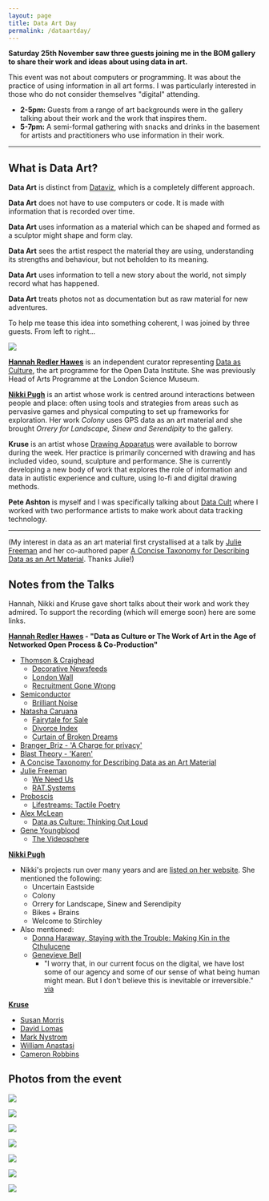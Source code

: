 ```yaml
---
layout: page
title: Data Art Day
permalink: /dataartday/
---
```


**Saturday 25th November saw three guests joining me in the BOM gallery to share their work and ideas about using data in art.** 

This event was not about computers or programming. It was about the practice of using information in all art forms. I was particularly interested in those who do not consider themselves "digital" attending. 

- **2-5pm:** Guests from a range of art backgrounds were in the gallery talking about their work and the work that inspires them. 
- **5-7pm:** A semi-formal gathering with snacks and drinks in the basement for artists and practitioners who use information in their work. 

*****

## What is Data Art?

**Data Art** is distinct from [Dataviz](https://en.wikipedia.org/wiki/Data_visualization), which is a completely different approach.

**Data Art** does not have to use computers or code. It is made with information that is recorded over time.

**Data Art** uses information as a material which can be shaped and formed as a sculptor might shape and form clay.

**Data Art** sees the artist respect the material they are using, understanding its strengths and behaviour, but not beholden to its meaning.

**Data Art** uses information to tell a new story about the world, not simply record what has happened. 

**Data Art** treats photos not as documentation but as raw material for new adventures.

To help me tease this idea into something coherent, I was joined by three guests. From left to right...

![](http://instructionsforhumans.com/images/hannah_nikki_susan_pete.jpg)

**[Hannah Redler Hawes](https://theodi.org/team/hannah-redler)** is an independent curator representing [Data as Culture](https://theodi.org/culture), the art programme for the Open Data Institute. She was previously Head of Arts Programme at the London Science Museum. 

**[Nikki Pugh](http://npugh.co.uk/)** is an artist whose work is centred around interactions between people and place: often using tools and strategies from areas such as pervasive games and physical computing to set up frameworks for exploration. Her work *Colony* uses GPS data as an art material and she brought *Orrery for Landscape, Sinew and Serendipity* to the gallery. 

**Kruse** is an artist whose [Drawing Apparatus](http://instructionsforhumans.com/kruse/) were available to borrow during the week. Her practice is primarily concerned with drawing and has included video, sound, sculpture and performance. She is currently developing a new body of work that explores the role of information and data in autistic experience and culture, using lo-fi and digital drawing methods. 

**Pete Ashton** is myself and I was specifically talking about [Data Cult](http://instructionsforhumans.com/datacult/) where I worked with two performance artists to make work about data tracking technology.

*****

(My interest in data as an art material first crystallised at a talk by [Julie Freeman](http://www.translatingnature.org) and her co-authored paper [A Concise Taxonomy for Describing Data as an Art Material](https://www.researchgate.net/publication/283053670_A_Concise_Taxonomy_for_Describing_Data_as_an_Art_Material). Thanks Julie!)

## Notes from the Talks

Hannah, Nikki and Kruse gave short talks about their work and work they admired. To support the recording (which will emerge soon) here are some links. 

**[Hannah Redler Hawes](https://theodi.org/team/hannah-redler) - "Data as Culture or The Work of Art in the Age of Networked Open Process & Co-Production"**

- [Thomson & Craighead](http://thomson-craighead.net)
	- [Decorative Newsfeeds](http://www.thomson-craighead.net/decnews.html)
	- [London Wall](http://www.thomson-craighead.net/londonwall.html)
	- [Recruitment Gone Wrong](https://vimeo.com/230942991)
- [Semiconductor](http://semiconductorfilms.com/)
	- [Brilliant Noise](http://semiconductorfilms.com/art/brilliant-noise/)
- [Natasha Caruana](http://natashacaruana.com)
	- [Fairytale for Sale](http://natashacaruana.com/works/fairytale_for_sale)
	- [Divorce Index](http://www.fact.co.uk/projects/the-new-observatory/natasha-caruana-uk.aspx)
	- [Curtain of Broken Dreams](http://www.fact.co.uk/projects/the-new-observatory/natasha-caruana-uk.aspx)
- [Branger_Briz - 'A Charge for privacy'](http://www.northeastofnorth.com/programme/pop-up/)
- [Blast Theory - 'Karen'](https://www.blasttheory.co.uk/projects/karen/)
- [A Concise Taxonomy for Describing Data as an Art Material](https://www.researchgate.net/publication/283053670_A_Concise_Taxonomy_for_Describing_Data_as_an_Art_Material)
- [Julie Freeman](http://www.translatingnature.org)
	- [We Need Us](http://www.weneedus.org)
	- [RAT.Systems](http://rat.systems/)
- [Proboscis](http://proboscis.org.uk)
	- [Lifestreams: Tactile Poetry](http://www.fact.co.uk/projects/the-new-observatory/proboscis-uk.aspx)
- [Alex McLean](https://yaxu.org)
	- [Data as Culture: Thinking Out Loud](https://theodi.org/culture-2016)
-	[Gene Youngblood](https://en.wikipedia.org/wiki/Gene_Youngblood)
	- [The Videosphere](http://www.neme.org/images/769.jpg)

**[Nikki Pugh](http://npugh.co.uk)**

- Nikki's projects run over many years and are [listed on her website](http://npugh.co.uk/projects/). She mentioned the following:
	- Uncertain Eastside
	- Colony
	- Orrery for Landscape, Sinew and Serendipity
	- Bikes + Brains
	- Welcome to Stirchley
-	Also mentioned:
	- [Donna Haraway, Staying with the Trouble: Making Kin in the Cthulucene](https://www.dukeupress.edu/staying-with-the-trouble)
	- [Genevieve Bell](https://en.wikipedia.org/wiki/Genevieve_Bell)
		- "I worry that, in our current focus on the digital, we have lost some of our agency and some of our sense of what being human might mean. But I don’t believe this is inevitable or irreversible." [via](https://www.theguardian.com/commentisfree/2017/oct/24/in-our-focus-on-the-digital-have-we-lost-our-sense-of-what-being-human-means) 

**[Kruse](https://susankruse.blogspot.co.uk)**

- [Susan Morris](http://susanmorris.com)
- [David Lomas](http://www.manchester.ac.uk/research/David.c.lomas/)
- [Mark Nystrom](http://marknystrom.com)
- [William Anastasi](http://williamanastasi.net/Mainframe.htm)
- [Cameron Robbins](https://cameronrobbins.com)

## Photos from the event

![](http://instructionsforhumans.com/images/dataartday00006.jpg)

![](http://instructionsforhumans.com/images/dataartday00001.jpg)

![](http://instructionsforhumans.com/images/dataartday00002.jpg)

![](http://instructionsforhumans.com/images/dataartday00003.jpg)

![](http://instructionsforhumans.com/images/dataartday00005.jpg)

![](http://instructionsforhumans.com/images/dataartday00004.jpg)

![](http://instructionsforhumans.com/images/dataartday00007.jpg)
